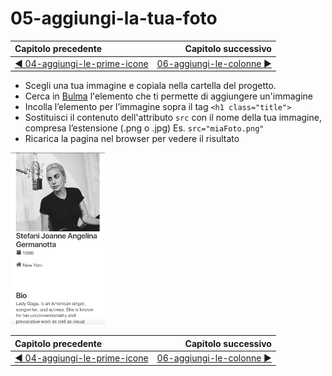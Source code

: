 # 05-aggiungi-la-tua-foto

| Capitolo precedente  | Capitolo successivo     |
| :--------------- | ---------------: |
| [◀︎ 04-aggiungi-le-prime-icone](../04-aggiungi-le-prime-icone)| [06-aggiungi-le-colonne ▶︎](../06-aggiungi-le-colonne) |

- Scegli una tua immagine e copiala nella cartella del progetto.
- Cerca in [Bulma](https://bulma.io/documentation/) l'elemento che ti permette di aggiungere un'immagine
- Incolla l’elemento per l’immagine sopra il tag  `<h1 class="title">` 
- Sostituisci il contenuto dell'attributo `src` con il nome della tua immagine, compresa l’estensione (.png o .jpg)
Es. `src="miaFoto.png"`
- Ricarica la pagina nel browser per vedere il risultato

<img src="../assets/Lessons/05-image.png" width="30%"/>

| Capitolo precedente  | Capitolo successivo     |
| :--------------- | ---------------: |
| [◀︎ 04-aggiungi-le-prime-icone](../04-aggiungi-le-prime-icone)| [06-aggiungi-le-colonne ▶︎](../06-aggiungi-le-colonne) |